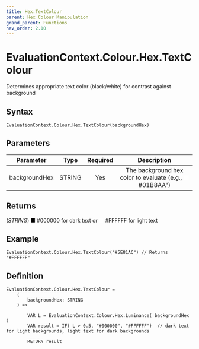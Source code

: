 ```yaml
---
title: Hex.TextColour
parent: Hex Colour Manipulation
grand_parent: Functions
nav_order: 2.10
---
```


# EvaluationContext.Colour.Hex.TextColour

Determines appropriate text color (black/white) for contrast against background

## Syntax

```dax
EvaluationContext.Colour.Hex.TextColour(backgroundHex)
```

## Parameters

| Parameter | Type | Required | Description |
|:---:|:---:|:---:|:---:|
| backgroundHex | STRING | Yes | The background hex color to evaluate (e.g., <span style="color: #FFFFFF">■</span> #01B8AA") |

## Returns

(*STRING*) <span style="color: #000000">■</span> #000000 for dark text or <span style="color: #FFFFFF">■</span> #FFFFFF for light text

## Example

```dax
EvaluationContext.Colour.Hex.TextColour("#5E81AC") // Returns "#FFFFFF"
```

## Definition

```dax
EvaluationContext.Colour.Hex.TextColour =
    (
        backgroundHex: STRING
    ) =>
    
        VAR L = EvaluationContext.Colour.Hex.Luminance( backgroundHex )
        VAR result = IF( L > 0.5, "#000000", "#FFFFFF")  // dark text for light backgrounds, light text for dark backgrounds
    
        RETURN result
```